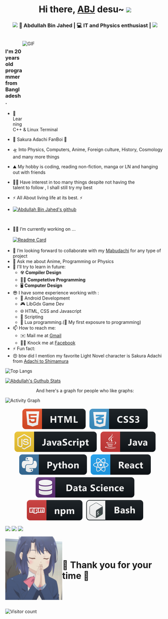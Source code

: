 <div align="center">
  <h1>Hi there, <a href="github.com/AbdullahBinJahed">ABJ</a> desu~ <img src="https://media.giphy.com/media/hvRJCLFzcasrR4ia7z/giphy.gif" width="25px"> </h1>
</div>

<div align="center">
<h3><img src="https://media.giphy.com/media/WUlplcMpOCEmTGBtBW/giphy.gif" width="30"> 👦 Abdullah Bin Jahed | 💻 IT and Physics enthusiast | <img src="https://media.giphy.com/media/WUlplcMpOCEmTGBtBW/giphy.gif" width="30"></h3>
</div>
<!--
I'm just a average person trying to live a average happy life. I love Physics, Computers and Anime.
  -->
  <br />
<img align="right" height="270px" width="450px" alt="GIF" src="https://media.giphy.com/media/kII3NwAFO3YOc/giphy.gif" />
<p align="center">
  <h3> I'm 20 years old programmer from Bangladesh.</h3>
</p>

 - 🥀 Learning C++ & Linux Terminal
 
 - 🔭 Sakura Adachi FanBoi 🙂

 - 🛸 Into Physics, Computers, Anime, Foreign culture, History, Cosmology and many more things

 - ⛰️ My hobby is coding, reading non-fiction, manga or LN and hanging out with friends

 - 👨‍🔬 Have interest in too many things despite not having the <br> talent to follow , I shall still try my best
 
 - ⚡ All About living life at its best. ⚡
 
 - <a href="https://badges.pufler.dev/visits/AbdullahBinJahed/AbdullahBinJahed"> <img alt="Abdullah Bin Jahed's github" src="https://badges.pufler.dev/visits/AbdullahBinJahed/AbdullahBinJahed"> </a>
 
 <br>
 
- 👨‍💻 I’m currently working on ...<br><br>
[![Readme Card](https://github-readme-stats.vercel.app/api/pin/?username=AbdullahBinJahed&repo=Cpp_Log&show_owner=true&theme=github_dark)](https://github.com/AbdullahBinJahed/Cpp_Log)<br><br>
- 👯 I’m looking forward to collaborate with my [Mabudachi](https://github.com/JonayedMohiuddin) for any type of project
- 💬 Ask me about Anime, Programming or Physics
- 🤔 I'll try to learn in future:
  - ☢️ __Compiler Design__
  - 🏃‍♂️ __Competetive Programming__
  - 🖥️ __Computer Design__
- 😎 I have some experience working with : 
  - 📱 Android Development
  - 🎮 LibGdx Game Dev
  - 🌐 HTML, CSS and Javascript
  - 🐚 Scripting
  - 🌙 Lua programming.(👶 My first exposure to programming)
- 📫 How to reach me:
  - ✉️ Mail me at [Gmail](https://m.facebook.com/abdullahbinjahed.abj.50)
  - 🙂📖 Knock me at [Facebook](abdullahbinjahed35@gmail.com)
- ⚡ Fun fact: 
- 😍 btw did I mention my favorite Light Novel character is Sakura Adachi from [Adachi to Shimamura](https://jnovels.com/adachi-and-shimamura-pdf/)

![Top Langs](https://github-readme-stats.vercel.app/api/top-langs/?username=AbdullahBinJahed&layout=compact&langs_count=8&hide=html,css,makefile&theme=chartreuse-dark)

[![Abdullah's Guthub Stats](https://github-readme-stats.vercel.app/api?username=AbdullahBinJahed&show_icons=true&include_all_commits=true&theme=blue-green)](https://github.com/AbdullahBinJahed)

<p align="center">And here's a graph for people who like graphs: </p>

![Activity Graph](https://activity-graph.herokuapp.com/graph?username=AbdullahBinJahed&theme=github)

<!--
<p align="center">
<img src="https://raw.githubusercontent.com/8bithemant/8bithemant/master/svg/dev/languages/html.svg" alt="Html" style="vertical-align:top; margin:4px"> 
<img src="https://raw.githubusercontent.com/8bithemant/8bithemant/master/svg/dev/languages/js.svg" alt="JavaScript" style="vertical-align:top; margin:4px"> 
<img src="https://raw.githubusercontent.com/8bithemant/8bithemant/master/svg/dev/services/npm.svg" alt="NPM" style="vertical-align:top; margin:4px"> 
<img src="https://raw.githubusercontent.com/8bithemant/8bithemant/master/svg/dev/tools/bash.svg" alt="Bash" style="vertical-align:top; margin:4px">
<p align="center">
  -->
  
  <p align="center">
  <!-- For more icons please follow  https://github.com/MikeCodesDotNET/ColoredBadges -->
  <img src="https://raw.githubusercontent.com/8bithemant/8bithemant/master/svg/dev/languages/html.svg" alt="html" style="vertical-align:top; margin:4px"> 
    <img src="https://raw.githubusercontent.com/MikeCodesDotNET/ColoredBadges/master/svg/dev/languages/css3.svg" alt="css3" style="vertical-align:top; margin:4px">
    <img src="https://raw.githubusercontent.com/8bithemant/8bithemant/master/svg/dev/languages/js.svg" alt="js" style="vertical-align:top; margin:4px">
    <img src="https://raw.githubusercontent.com/MikeCodesDotNET/ColoredBadges/master/svg/dev/languages/java.svg" alt="java" style="vertical-align:top; margin:4px">
  <!--
  <img src="https://raw.githubusercontent.com/8bithemant/8bithemant/master/svg/dev/languages/csharp.svg" alt="csharp" style="vertical-align:top; margin:4px">
-->
  <img src="https://raw.githubusercontent.com/8bithemant/8bithemant/master/svg/dev/languages/python.svg" alt="python" style="vertical-align:top; margin:4px">
  <img src="https://raw.githubusercontent.com/8bithemant/8bithemant/master/svg/dev/frameworks/react.svg" alt="react" style="vertical-align:top; margin:4px">
  <!--
  <img src="https://raw.githubusercontent.com/8bithemant/8bithemant/master/svg/dev/misc/cloud.svg" alt="cloud" style="vertical-align:top; margin:4px">
-->  
<img src="https://raw.githubusercontent.com/8bithemant/8bithemant/master/svg/dev/misc/datascience.svg" alt="datascience" style="vertical-align:top; margin:4px">
  <img src="https://raw.githubusercontent.com/8bithemant/8bithemant/master/svg/dev/services/npm.svg" alt="npm" style="vertical-align:top; margin:4px">
  <img src="https://raw.githubusercontent.com/8bithemant/8bithemant/master/svg/dev/tools/bash.svg" alt="bash" style="vertical-align:top; margin:4px">
  <!--
<img src="https://raw.githubusercontent.com/8bithemant/8bithemant/master/svg/dev/tools/visualstudio_code.svg" alt="vscode" style="vertical-align:top; margin:4px">
-->
</p>


<code><a href="https://www.linux.org/" target="_blank"><img height="50" src="https://www.vectorlogo.zone/logos/linux/linux-ar21.svg"></a></code>
<code><a href="https://www.python.org/" target="_blank"><img height="50" src="https://www.vectorlogo.zone/logos/python/python-ar21.svg"></a></code>
<code><a href="https://reactjs.org/" target="_blank"><img height="50" src="https://www.vectorlogo.zone/logos/reactjs/reactjs-ar21.svg"></a></code>

<img align="left" src="https://raw.githubusercontent.com/AbdullahBinJahed/AbdullahBInJahed/main/assets/AdachiMama.jpeg" width="180px" height="200px" />

<br><br>

<h1>💖 Thank you for your time 💖 </h1>

<br><br><br><br>
<img src="https://visitor-badge.laobi.icu/badge?page_id=AbdullahBinJahed" alt="Visitor count" />


